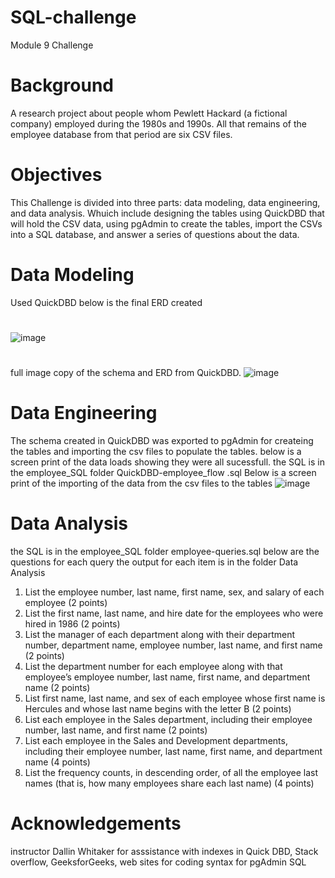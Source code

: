# SQL-challenge
Module 9 Challenge
# Background
A research project about people whom Pewlett Hackard (a fictional company) employed during the 1980s and 1990s. All that remains of the employee database from that period are six CSV files.
# Objectives
This Challenge is divided into three parts: data modeling, data engineering, and data analysis. Whuich include designing the tables using QuickDBD that will hold the CSV data, using pgAdmin to create the tables, import the CSVs into a SQL database, and answer a series of questions about the data.  
# Data Modeling
Used QuickDBD below is the final ERD created 
#
![image](https://github.com/bathl01/SQL-challenge/assets/145512041/b7c4597f-4e9b-4adc-af02-e6fed4cb5ea7)
#
full image copy of the schema and ERD from QuickDBD.
![image](https://github.com/bathl01/SQL-challenge/assets/145512041/32d60896-beb0-4f0c-a273-8ce844460d2b)
# Data Engineering
The schema created in QuickDBD was exported to pgAdmin for createing the tables and importing the csv files to populate the tables. below is a screen print of the data loads showing they were all sucessfull.
the SQL is in the employee_SQL folder QuickDBD-employee_flow .sql
Below is a screen print of the importing of the data from the csv files to the tables
![image](https://github.com/bathl01/SQL-challenge/assets/145512041/f6821828-18d0-48ca-b631-532e04c20714)
# Data Analysis
the SQL is in the employee_SQL folder employee-queries.sql below are the questions for each query the output for each item is in the folder Data Analysis
1. List the employee number, last name, first name, sex, and salary of each employee (2 points)
2. List the first name, last name, and hire date for the employees who were hired in 1986 (2 points)
3. List the manager of each department along with their department number, department name, employee number, last name, and first name (2 points)
4. List the department number for each employee along with that employee’s employee number, last name, first name, and department name (2 points)
5. List first name, last name, and sex of each employee whose first name is Hercules and whose last name begins with the letter B (2 points)
6. List each employee in the Sales department, including their employee number, last name, and first name (2 points)
7. List each employee in the Sales and Development departments, including their employee number, last name, first name, and department name (4 points)
8. List the frequency counts, in descending order, of all the employee last names (that is, how many employees share each last name) (4 points)
# Acknowledgements  
instructor Dallin Whitaker for asssistance with indexes in Quick DBD, Stack overflow, GeeksforGeeks, web sites for coding syntax for pgAdmin SQL
